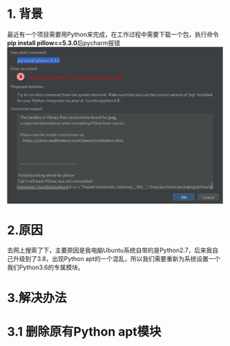 # 1. 背景
最近有一个项目需要用Python来完成，在工作过程中需要下载一个包，执行命令**pip install pillow==5.3.0**后pycharm报错
<img align=center src="./images/error.png">

# 2.原因
去网上搜索了下，主要原因是我电脑Ubuntu系统自带的是Python2.7，后来我自己升级到了3.8，出现Python apt的一个混乱，所以我们需要重新为系统设置一个我们Python3.6的专属模块。 
# 3.解决办法

# 3.1 删除原有Python apt模块
